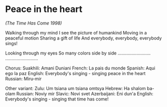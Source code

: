 # Peace in the heart

*(The Time Has Come 1998)*
	 
Walking through my mind
I see the picture of humankind
Moving in a peaceful motion
Sharing a gift of life
And everybody, everybody, everybody sings!
	 
Looking through my eyes
So many colors side by side
..........................
..........................

Chorus:
Suakhili: Amani Duniani
French: La pais du monde
Spanish: Aqui ego la paz
English: Everybody's singing - singing peace in the heart
Russian: Miru-mir
	 
Other variant:
Zulu: Um tsiana um tsiana omtsya
Hebrew: Ha shalom ba-olam
Russian: Noviy mir
Slavic: Novi svet
Azerbaijani: Eni dun'a
English: Everybody's singing - singing that time has come! 
